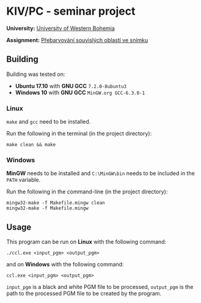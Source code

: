 # KIV/PC - seminar project

**University:**
    [University of Western Bohemia](http://www.zcu.cz/)

**Assignment:**
    [Přebarvování souvislých oblastí ve snímku](http://www.kiv.zcu.cz/studies/predmety/pc/doc/work/sw2017-03.pdf)

## Building

Building was tested on:
* **Ubuntu 17.10** with **GNU GCC** `7.2.0-8ubuntu3`
* **Windows 10** with **GNU GCC** ``MinGW.org GCC-6.3.0-1``

### Linux

`make` and `gcc` need to be installed.

Run the following in the terminal (in the project directory):

```
make clean && make
```

### Windows

**MinGW** needs to be installed and `C:\MinGW\bin` needs to be included in the `PATH` variable.

Run the following in the command-line (in the project directory):

```
mingw32-make -f Makefile.mingw clean
mingw32-make -f Makefile.mingw
```

## Usage

This program can be run on **Linux** with the following command:

```
./ccl.exe <input_pgm> <output_pgm>
```

and on **Windows** with the following command:

```
ccl.exe <input_pgm> <output_pgm>
```

`input_pgm` is a black and white PGM file to be processed, `output_pgm` is the path to the processed PGM file to be
created by the program.
